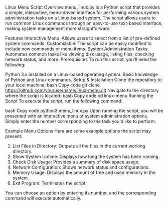 Linux Menu Script
Overview
menu_linux.py is a Python script that provides a simple, interactive, menu-driven interface for performing various system administration tasks on a Linux-based system. The script allows users to run common Linux commands through an easy-to-use text-based interface, making system management more straightforward.

Features
Interactive Menu: Allows users to select from a list of pre-defined system commands.
Customizable: The script can be easily modified to include new commands or menu items.
System Administration Tasks: Automates common tasks like viewing disk usage, listing files, checking network status, and more.
Prerequisites
To run this script, you'll need the following:

Python 3.x installed on a Linux-based operating system.
Basic knowledge of Python and Linux commands.
Setup & Installation
Clone the repository to your local machine:
bash
Copy code
git clone https://github.com/yourusername/linux-menu.git
Navigate to the directory where the script is located:
bash
Copy code
cd linux-menu
Running the Script
To execute the script, run the following command:

bash
Copy code
python3 menu_linux.py
Upon running the script, you will be presented with an interactive menu of system administration options. Simply enter the number corresponding to the task you'd like to perform.

Example Menu Options
Here are some example options the script may present:

1. List Files in Directory: Outputs all the files in the current working directory.
2. Show System Uptime: Displays how long the system has been running.
3. Check Disk Usage: Provides a summary of disk space usage.
4. Network Configuration: Shows network status and configurations.
5. Memory Usage: Displays the amount of free and used memory in the system.
6. Exit Program: Terminates the script.

You can choose an option by entering its number, and the corresponding command will execute automatically.
